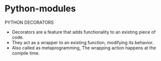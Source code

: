 # Python-modules

PYTHON DECORATORS
* Decorators are a feature that adds functionality to an existing piece of code.
* They act as a wrapper to an existing function, modifying its behavior.
* Also called as metaprogramming, The wrapping action happens at the compile time.
